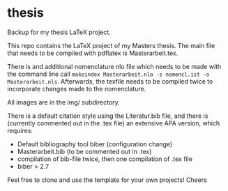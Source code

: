# thesis
Backup for my thesis LaTeX project.

This repo contains the LaTeX project of my Masters thesis.
The main file that needs to be compiled with pdflatex is Masterarbeit.tex.

There is and additional nomenclature nlo file which needs to be made with the command line call
`makeindex Masterarbeit.nlo -s nomencl.ist -o Masterarbeit.nls`.
Afterwards, the texfile needs to be compiled twice to incorporate changes made to the nomenclature.

All images are in the img/ subdirectory.

There is a default citation style using the Literatur.bib file, and there is (currently commented out
in the .tex file) an extensive APA version, which requires:
- Default bibliography tool biber (configuration change)
- Masterarbeit.bib (to be commented out in .tex)
- compilation of bib-file twice, then one compilation of .tex file
- biber > 2.7

Feel free to clone and use the template for your own projects!
Cheers
